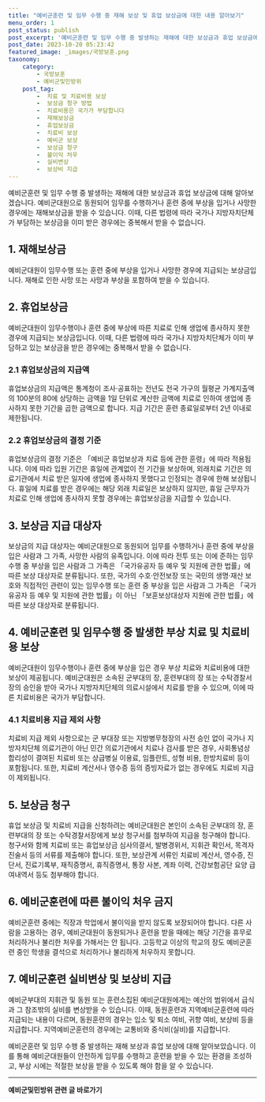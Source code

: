 ```yaml
---
title: "예비군훈련 및 임무 수행 중 재해 보상 및 휴업 보상금에 대한 내용 알아보기"
menu_order: 1
post_status: publish
post_excerpt: '예비군훈련 및 임무 수행 중 발생하는 재해에 대한 보상금과 휴업 보상금에 대해 알아보겠습니다. 예비군대원으로 동원되어 임무를 수행하거나 훈련 중에 부상을 입거나 사망한 경우에는 재해보상금을 받을 수 있습니다. 이때, 다른 법령에 따라 국가나 지방자치단체가 부담하는 보상금을 이미 받은 경우에는 중복해서 받을 수 없습니다.'
post_date: 2023-10-20 05:23:42
featured_image: _images/국방보훈.png
taxonomy:
    category:
        - 국방보훈
        - 예비군및민방위
    post_tag:
        -  치료 및 치료비용 보상
        -  보상금 청구 방법
        -  치료비용은 국가가 부담합니다
        -  재해보상금
        -  휴업보상금
        -  치료비 보상
        -  예비군 보상
        -  보상금 청구
        -  불이익 처우
        -  실비변상
        -  보상비 지급
---
```



예비군훈련 및 임무 수행 중 발생하는 재해에 대한 보상금과 휴업 보상금에 대해 알아보겠습니다. 예비군대원으로 동원되어 임무를 수행하거나 훈련 중에 부상을 입거나 사망한 경우에는 재해보상금을 받을 수 있습니다. 이때, 다른 법령에 따라 국가나 지방자치단체가 부담하는 보상금을 이미 받은 경우에는 중복해서 받을 수 없습니다.

## 1. 재해보상금
예비군대원이 임무수행 또는 훈련 중에 부상을 입거나 사망한 경우에 지급되는 보상금입니다. 재해로 인한 사망 또는 사망과 부상을 포함하여 받을 수 있습니다.

## 2. 휴업보상금
예비군대원이 임무수행이나 훈련 중에 부상에 따른 치료로 인해 생업에 종사하지 못한 경우에 지급되는 보상금입니다. 이때, 다른 법령에 따라 국가나 지방자치단체가 이미 부담하고 있는 보상금을 받은 경우에는 중복해서 받을 수 없습니다.

### 2.1 휴업보상금의 지급액
휴업보상금의 지급액은 통계청이 조사·공표하는 전년도 전국 가구의 월평균 가계지출액의 100분의 80에 상당하는 금액을 1일 단위로 계산한 금액에 치료로 인하여 생업에 종사하지 못한 기간을 곱한 금액으로 합니다. 지급 기간은 훈련 종료일로부터 2년 이내로 제한됩니다.

### 2.2 휴업보상금의 결정 기준
휴업보상금의 결정 기준은 「예비군 휴업보상과 치료 등에 관한 훈령」에 따라 적용됩니다. 이에 따라 입원 기간은 휴일에 관계없이 전 기간을 보상하며, 외래치료 기간은 의료기관에서 치료 받은 일자에 생업에 종사하지 못했다고 인정되는 경우에 한해 보상됩니다. 휴일에 치료를 받은 경우에는 해당 외래 치료일은 보상하지 않지만, 휴일 근무자가 치료로 인해 생업에 종사하지 못할 경우에는 휴업보상금을 지급할 수 있습니다.

## 3. 보상금 지급 대상자
보상금의 지급 대상자는 예비군대원으로 동원되어 임무를 수행하거나 훈련 중에 부상을 입은 사람과 그 가족, 사망한 사람의 유족입니다. 이에 따라 전투 또는 이에 준하는 임무수행 중 부상을 입은 사람과 그 가족은 「국가유공자 등 예우 및 지원에 관한 법률」에 따른 보상 대상자로 분류됩니다. 또한, 국가의 수호·안전보장 또는 국민의 생명·재산 보호와 직접적인 관련이 있는 임무수행 또는 훈련 중 부상을 입은 사람과 그 가족은 「국가유공자 등 예우 및 지원에 관한 법률」이 아닌 「보훈보상대상자 지원에 관한 법률」에 따른 보상 대상자로 분류됩니다.

## 4. 예비군훈련 및 임무수행 중 발생한 부상 치료 및 치료비용 보상
예비군대원이 임무수행이나 훈련 중에 부상을 입은 경우 부상 치료와 치료비용에 대한 보상이 제공됩니다. 예비군대원은 소속된 군부대의 장, 훈련부대의 장 또는 수탁경찰서장의 승인을 받아 국가나 지방자치단체의 의료시설에서 치료를 받을 수 있으며, 이에 따른 치료비용은 국가가 부담합니다.

### 4.1 치료비용 지급 제외 사항
치료비 지급 제외 사항으로는 군 부대장 또는 지방병무청장의 사전 승인 없이 국가나 지방자치단체 의료기관이 아닌 민간 의료기관에서 치료나 검사를 받은 경우, 사회통념상 합리성이 결여된 치료비 또는 상급병실 이용료, 임플란트, 성형 비용, 한방치료비 등이 포함됩니다. 또한, 치료비 계산서나 영수증 등의 증빙자료가 없는 경우에도 치료비 지급이 제외됩니다.

## 5. 보상금 청구
휴업 보상금 및 치료비 지급을 신청하려는 예비군대원은 본인이 소속된 군부대의 장, 훈련부대의 장 또는 수탁경찰서장에게 보상 청구서를 첨부하여 지급을 청구해야 합니다. 청구서와 함께 치료비 또는 휴업보상금 심사의결서, 발병경위서, 지휘관 확인서, 목격자 진술서 등의 서류를 제출해야 합니다. 또한, 보상관계 서류인 치료비 계산서, 영수증, 진단서, 진료기록부, 재직증명서, 휴직증명서, 통장 사본, 계좌 이력, 건강보험공단 요양 급여내역서 등도 첨부해야 합니다.

## 6. 예비군훈련에 따른 불이익 처우 금지
예비군훈련 중에는 직장과 학업에서 불이익을 받지 않도록 보장되어야 합니다. 다른 사람을 고용하는 경우, 예비군대원이 동원되거나 훈련을 받을 때에는 해당 기간을 휴무로 처리하거나 불리한 처우를 가해서는 안 됩니다. 고등학교 이상의 학교의 장도 예비군훈련 중인 학생을 결석으로 처리하거나 불리하게 처우하지 못합니다.

## 7. 예비군훈련 실비변상 및 보상비 지급
예비군부대의 지휘관 및 동원 또는 훈련소집된 예비군대원에게는 예산의 범위에서 급식과 그 참조밖의 실비를 변상받을 수 있습니다. 이때, 동원훈련과 지역예비군훈련에 따라 지급되는 내용이 다르며, 동원훈련의 경우는 입소 및 퇴소 여비, 귀향 여비, 보상비 등을 지급합니다. 지역예비군훈련의 경우에는 교통비와 중식비(실비)를 지급합니다.

예비군훈련 및 임무 수행 중 발생하는 재해 보상과 휴업 보상에 대해 알아보았습니다. 이를 통해 예비군대원들이 안전하게 임무를 수행하고 훈련을 받을 수 있는 환경을 조성하고, 부상 시에는 적절한 보상을 받을 수 있도록 해야 함을 알 수 있습니다.
<!-- wp:separator -->
<hr class="wp-block-separator has-alpha-channel-opacity"/>
<!-- /wp:separator -->

<!-- wp:group {"backgroundColor":"base","layout":{"type":"constrained"}} -->
<div class="wp-block-group has-base-background-color has-background"><!-- wp:paragraph {"align":"center","fontSize":"medium"} -->
<p class="has-text-align-center has-large-font-size"><strong>예비군및민방위 관련 글 바로가기</strong></p>
<!-- /wp:paragraph -->


<!-- wp:latest-posts
{"categories":[{"id":9797,"count":19,"description":"","link":"https://uknowlaw.com/category/%ec%98%88%eb%b9%84%ea%b5%b0%eb%b0%8f%eb%af%bc%eb%b0%a9%ec%9c%84/","name":"예비군및민방위","slug":"예비군및민방위","taxonomy":"category","parent":0,"meta":[],"_links":{"self":[{"href":"https://uknowlaw.com/wp-json/wp/v2/categories/9797"}],"collection":[{"href":"https://uknowlaw.com/wp-json/wp/v2/categories"}],"about":[{"href":"https://uknowlaw.com/wp-json/wp/v2/taxonomies/category"}],"wp:post_type":[{"href":"https://uknowlaw.com/wp-json/wp/v2/posts?categories=9797"}],"curies":[{"name":"wp","href":"https://api.w.org/{rel}","templated":true}]}}],"postsToShow":100,"excerptLength":28,"postLayout":"grid","columns":2,"featuredImageAlign":"left","featuredImageSizeSlug":"large","fontSize":16px} /--></div>
<!-- /wp:group -->